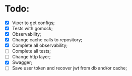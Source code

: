 # Todo:
- [x] Viper to get configs;
- [x] Tests with gomock;
- [x] Observability;
- [x] Change cache calls to repository;
- [x] Complete all observability;
- [ ] Complete all tests;
- [ ] Change http layer;
- [x] Swagger;
- [ ] Save user token and recover jwt from db and/or cache;